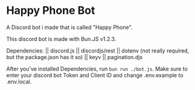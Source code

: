 # Happy Phone Bot
A Discord bot i made that is called "Happy Phone".

This discord bot is made with Bun.JS v1.2.3.

Dependencies: || discord.js || discordjs/rest || dotenv (not really required, but the package.json has it so) || keyv || pagination.djs

After you've installed Dependencies, run ```bun run ./bot.js```. Make sure to enter your discord bot Token and Client ID and change .env.example to .env.local.
